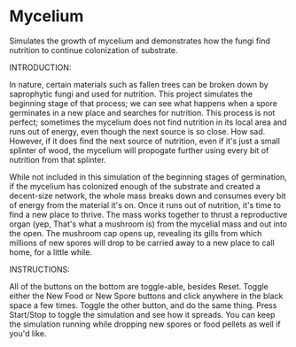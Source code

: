 # Mycelium
Simulates the growth of mycelium and demonstrates how the fungi find nutrition to continue colonization of substrate.

INTRODUCTION:

  In nature, certain materials such as fallen trees can be broken down by saprophytic fungi and used for nutrition. This project simulates the beginning stage of that process; we can see what happens when a spore germinates in a new place and searches for nutrition. This process is not perfect; sometimes the mycelium does not find nutrition in its local area and runs out of energy, even though the next source is so close. How sad. However, if it does find the next source of nutrition, even if it's just a small splinter of wood, the mycelium will propogate further using every bit of nutrition from that splinter.

  While not included in this simulation of the beginning stages of germination, if the mycelium has colonized enough of the substrate and created a decent-size network, the whole mass breaks down and consumes every bit of energy from the material it's on. Once it runs out of nutrition, it's time to find a new place to thrive. The mass works together to thrust a reproductive organ (yep, That's what a mushroom is) from the mycelial mass and out into the open. The mushroom cap opens up, revealing its gills from which millions of new spores will drop to be carried away to a new place to call home, for a little while.

INSTRUCTIONS:

  All of the buttons on the bottom are toggle-able, besides Reset. Toggle either the New Food or New Spore buttons and click anywhere in the black space a few times.
Toggle the other button, and do the same thing. Press Start/Stop to toggle the simulation and see how it spreads.
You can keep the simulation running while dropping new spores or food pellets as well if you'd like.
